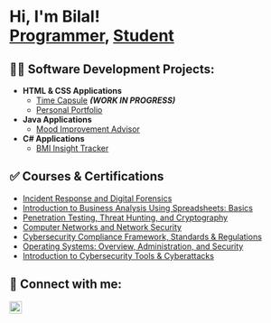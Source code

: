 <h1>Hi, I'm Bilal! <br/><a href="https://github.com/bilalh2001">Programmer</a>, <a href="https://linkedin.com/in/bilal-haider-a5535b177">Student</a></h1>

<h2>👨‍💻 Software Development Projects:</h2>

- <b>HTML & CSS Applications</b>
  - [Time Capsule](https://github.com/joshmadakor1/EncrypterPOC) <b><i>(WORK IN PROGRESS)</b></i>
  - [Personal Portfolio](https://github.com/joshmadakor1/EncrypterPOC)
- <b>Java Applications</b>
  - [Mood Improvement Advisor](https://github.com/joshmadakor1/4chan-Image-Analysis-Middleware-C964) 
- <b>C# Applications</b>
  - [BMI Insight Tracker](https://github.com/bilalh2001/BMI-Insight-Tracker)

<h2>✅ Courses & Certifications</h2>

- [Incident Response and Digital Forensics](https://coursera.org/share/02bd1bb98a450aa6d716f8dc96eafc2d)
- [Introduction to Business Analysis Using Spreadsheets: Basics](https://coursera.org/share/4308231976c19c083b470cc4609adf3c)
- [Penetration Testing, Threat Hunting, and Cryptography](https://coursera.org/share/1c2c705804ff11a241f48a7825aab37c)
- [Computer Networks and Network Security](https://coursera.org/share/44d2b34cab2c9ec4f9264035f6718fe4)
- [Cybersecurity Compliance Framework, Standards & Regulations](https://coursera.org/share/a9f1f5975487d0194249eb69a82d3c3a)
- [Operating Systems: Overview, Administration, and Security](https://coursera.org/share/ebc406a812300399730a34e40331b9de)
- [Introduction to Cybersecurity Tools & Cyberattacks](https://coursera.org/share/ff22380077b271cbc3d947ab9c692792)

<h2> 🤳 Connect with me:</h2>

[<img align="left" alt="BilalHaider | LinkedIn" width="22px" src="https://cdn.jsdelivr.net/npm/simple-icons@v3/icons/linkedin.svg" />][linkedin]


[linkedin]: https://linkedin.com/in/bilal-haider-a5535b177

<!--
**joshmadakor1/joshmadakor1** is a ✨ _special_ ✨ repository because its `README.md` (this file) appears on your GitHub profile.

Here are some ideas to get you started:

- 🔭 I’m currently working on ...
- 🌱 I’m currently learning ...
- 👯 I’m looking to collaborate on ...
- 🤔 I’m looking for help with ...
- 💬 Ask me about ...
- 📫 How to reach me: ...
- 😄 Pronouns: ...
- ⚡ Fun fact: ...
-->
